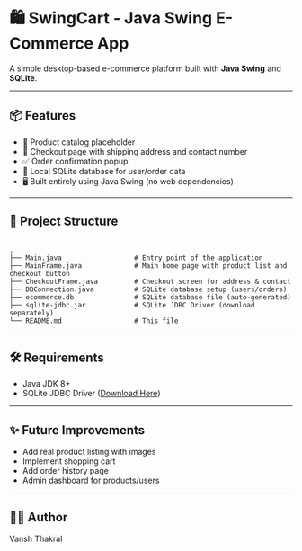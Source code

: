 
# 🛍️ SwingCart - Java Swing E-Commerce App

A simple desktop-based e-commerce platform built with **Java Swing** and **SQLite**.

---

## 📦 Features

- 🛒 Product catalog placeholder
- 🧾 Checkout page with shipping address and contact number
- ✅ Order confirmation popup
- 💾 Local SQLite database for user/order data
- 🖥️ Built entirely using Java Swing (no web dependencies)

---

## 📁 Project Structure

```

.
├── Main.java                  # Entry point of the application
├── MainFrame.java             # Main home page with product list and checkout button
├── CheckoutFrame.java         # Checkout screen for address & contact
├── DBConnection.java          # SQLite database setup (users/orders)
├── ecommerce.db               # SQLite database file (auto-generated)
├── sqlite-jdbc.jar            # SQLite JDBC Driver (download separately)
└── README.md                  # This file

````

---

## 🛠️ Requirements

- Java JDK 8+
- SQLite JDBC Driver ([Download Here](https://bitbucket.org/xerial/sqlite-jdbc/downloads/))

---


## ✨ Future Improvements

* Add real product listing with images
* Implement shopping cart
* Add order history page
* Admin dashboard for products/users

---

## 👨‍💻 Author

Vansh Thakral



